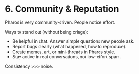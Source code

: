 # 6. Community & Reputation

Pharos is very community-driven.
People notice effort.

Ways to stand out (without being cringe):
- Be helpful in chat. Answer simple questions new people ask.
- Report bugs clearly (what happened, how to reproduce).
- Create memes, art, or mini-threads in Pharos style.
- Stay active in real conversations, not low-effort spam.

Consistency >>> noise.

